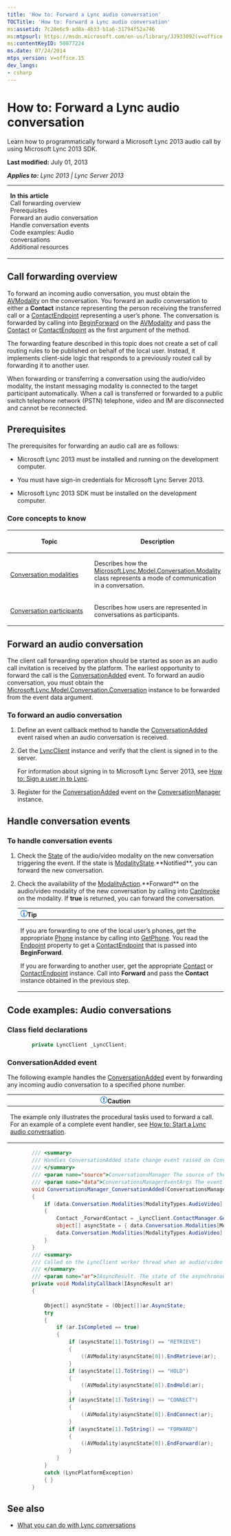 ```yaml
---
title: 'How to: Forward a Lync audio conversation'
TOCTitle: 'How to: Forward a Lync audio conversation'
ms:assetid: 7c28e6c9-ad8a-4b33-b1a6-31794f52a746
ms:mtpsurl: https://msdn.microsoft.com/en-us/library/JJ933092(v=office.15)
ms:contentKeyID: 50877224
ms.date: 07/24/2014
mtps_version: v=office.15
dev_langs:
- csharp
---
```


# How to: Forward a Lync audio conversation

Learn how to programmatically forward a Microsoft Lync 2013 audio call by using Microsoft Lync 2013 SDK.

**Last modified:** July 01, 2013

***Applies to:** Lync 2013 | Lync Server 2013*

<table>
<colgroup>
<col style="width: 50%" />
<col style="width: 50%" />
</colgroup>
<tbody>
<tr class="odd">
<td><p><strong>In this article</strong><br />
Call forwarding overview<br />
Prerequisites<br />
Forward an audio conversation<br />
Handle conversation events<br />
Code examples: Audio conversations<br />
Additional resources</p></td>
<td><p></p></td>
</tr>
</tbody>
</table>

## Call forwarding overview

To forward an incoming audio conversation, you must obtain the [AVModality](https://msdn.microsoft.com/en-us/library/jj274580\(v=office.15\)) on the conversation. You forward an audio conversation to either a **Contact** instance representing the person receiving the transferred call or a [ContactEndpoint](https://msdn.microsoft.com/en-us/library/jj276722\(v=office.15\)) representing a user’s phone. The conversation is forwarded by calling into [BeginForward](https://msdn.microsoft.com/en-us/library/jj274482\(v=office.15\)) on the [AVModality](https://msdn.microsoft.com/en-us/library/jj274580\(v=office.15\)) and pass the [Contact](https://msdn.microsoft.com/en-us/library/jj266463\(v=office.15\)) or [ContactEndpoint](https://msdn.microsoft.com/en-us/library/jj276722\(v=office.15\)) as the first argument of the method.

The forwarding feature described in this topic does not create a set of call routing rules to be published on behalf of the local user. Instead, it implements client-side logic that responds to a previously routed call by forwarding it to another user.

When forwarding or transferring a conversation using the audio/video modality, the instant messaging modality is connected to the target participant automatically. When a call is transferred or forwarded to a public switch telephone network (PSTN) telephone, video and IM are disconnected and cannot be reconnected.

## Prerequisites

The prerequisites for forwarding an audio call are as follows:

  - Microsoft Lync 2013 must be installed and running on the development computer.

  - You must have sign-in credentials for Microsoft Lync Server 2013.

  - Microsoft Lync 2013 SDK must be installed on the development computer.

### Core concepts to know

<table>
<colgroup>
<col style="width: 50%" />
<col style="width: 50%" />
</colgroup>
<thead>
<tr class="header">
<th><p>Topic</p></th>
<th><p>Description</p></th>
</tr>
</thead>
<tbody>
<tr class="odd">
<td><p><a href="conversation-modalities.md">Conversation modalities</a></p></td>
<td><p>Describes how the <a href="https://msdn.microsoft.com/en-us/library/jj274796(v=office.15)">Microsoft.Lync.Model.Conversation.Modality</a> class represents a mode of communication in a conversation.</p></td>
</tr>
<tr class="even">
<td><p><a href="conversation-participants.md">Conversation participants</a></p></td>
<td><p>Describes how users are represented in conversations as participants.</p></td>
</tr>
</tbody>
</table>

## Forward an audio conversation

The client call forwarding operation should be started as soon as an audio call invitation is received by the platform. The earliest opportunity to forward the call is the [ConversationAdded](https://msdn.microsoft.com/en-us/library/jj266470\(v=office.15\)) event. To forward an audio conversation, you must obtain the [Microsoft.Lync.Model.Conversation.Conversation](https://msdn.microsoft.com/en-us/library/jj276988\(v=office.15\)) instance to be forwarded from the event data argument.

### To forward an audio conversation

1.  Define an event callback method to handle the [ConversationAdded](https://msdn.microsoft.com/en-us/library/jj266470\(v=office.15\)) event raised when an audio conversation is received.

2.  Get the [LyncClient](https://msdn.microsoft.com/en-us/library/jj274980\(v=office.15\)) instance and verify that the client is signed in to the server.
    
    For information about signing in to Microsoft Lync Server 2013, see [How to: Sign a user in to Lync](how-to-sign-a-user-in-to-lync.md).

3.  Register for the [ConversationAdded](https://msdn.microsoft.com/en-us/library/jj266470\(v=office.15\)) event on the [ConversationManager](https://msdn.microsoft.com/en-us/library/jj266018\(v=office.15\)) instance.

## Handle conversation events

### To handle conversation events

1.  Check the [State](https://msdn.microsoft.com/en-us/library/jj276637\(v=office.15\)) of the audio/video modality on the new conversation triggering the event. If the state is [ModalityState](https://msdn.microsoft.com/en-us/library/jj293265\(v=office.15\)).**Notified**, you can forward the new conversation.

2.  Check the availability of the [ModalityAction](https://msdn.microsoft.com/en-us/library/jj266957\(v=office.15\)).**Forward** on the audio/video modality of the new conversation by calling into [CanInvoke](https://msdn.microsoft.com/en-us/library/jj267958\(v=office.15\)) on the modality. If **true** is returned, you can forward the conversation.
    
    <table>
    <colgroup>
    <col style="width: 100%" />
    </colgroup>
    <thead>
    <tr class="header">
    <th><img src="images/JJ933112.alert_note(Office.15).gif" title="Tip" alt="Tip" /><strong>Tip</strong></th>
    </tr>
    </thead>
    <tbody>
    <tr class="odd">
    <td><p>If you are forwarding to one of the local user’s phones, get the appropriate <a href="https://msdn.microsoft.com/en-us/library/jj275506(v=office.15)">Phone</a> instance by calling into <a href="https://msdn.microsoft.com/en-us/library/jj266043(v=office.15)">GetPhone</a>. You read the <a href="https://msdn.microsoft.com/en-us/library/jj277017(v=office.15)">Endpoint</a> property to get a <a href="https://msdn.microsoft.com/en-us/library/jj276722(v=office.15)">ContactEndpoint</a> that is passed into <strong>BeginForward</strong>.</p>
    <p>If you are forwarding to another user, get the appropriate <a href="https://msdn.microsoft.com/en-us/library/jj266463(v=office.15)">Contact</a> or <a href="https://msdn.microsoft.com/en-us/library/jj276722(v=office.15)">ContactEndpoint</a> instance. Call into <strong>Forward</strong> and pass the <strong>Contact</strong> instance obtained in the previous step.</p></td>
    </tr>
    </tbody>
    </table>

## Code examples: Audio conversations

### Class field declarations

```csharp
        private LyncClient _LyncClient;
```

### ConversationAdded event

The following example handles the [ConversationAdded](https://msdn.microsoft.com/en-us/library/jj266470\(v=office.15\)) event by forwarding any incoming audio conversation to a specified phone number.

<table>
<colgroup>
<col style="width: 100%" />
</colgroup>
<thead>
<tr class="header">
<th><img src="images/JJ933089.alert_caution(Office.15).gif" title="Caution note" alt="Caution note" /><strong>Caution</strong></th>
</tr>
</thead>
<tbody>
<tr class="odd">
<td><p>The example only illustrates the procedural tasks used to forward a call. For an example of a complete event handler, see <a href="how-to-start-a-lync-audio-conversation.md">How to: Start a Lync audio conversation</a>.</p></td>
</tr>
</tbody>
</table>

```csharp
        /// <summary>
        /// Handles ConversationAdded state change event raised on ConversationsManager
        /// </summary>
        /// <param name="source">ConversationsManager The source of the event.</param>
        /// <param name="data">ConversationsManagerEventArgs The event data. The incoming Conversation is obtained here.</param>
        void ConversationsManager_ConversationAdded(ConversationsManager source, ConversationsManagerEventArgs data)
        {
            if (data.Conversation.Modalities[ModalityTypes.AudioVideo].State == ModalityState.Notified)
            {
                Contact _ForwardContact = _LyncClient.ContactManager.GetContactByUri("TEL:+14255551212");
                object[] asyncState = { data.Conversation.Modalities[ModalityTypes.AudioVideo], "FORWARD" };
                data.Conversation.Modalities[ModalityTypes.AudioVideo].BeginForward(_ForwardContact, ModalityCallback, asyncState);
            }
        }
        /// <summary>
        /// Called on the LyncClient worker thread when an audio/video modality action completes.
        /// </summary>
        /// <param name="ar">IAsyncResult. The state of the asynchronous operation.</param>
        private void ModalityCallback(IAsyncResult ar)
        {

            Object[] asyncState = (Object[])ar.AsyncState;
            try
            {
                if (ar.IsCompleted == true)
                {
                    if (asyncState[1].ToString() == "RETRIEVE")
                    {
                        ((AVModality)asyncState[0]).EndRetrieve(ar);
                    }
                    if (asyncState[1].ToString() == "HOLD")
                    {
                        ((AVModality)asyncState[0]).EndHold(ar);
                    }
                    if (asyncState[1].ToString() == "CONNECT")
                    {
                        ((AVModality)asyncState[0]).EndConnect(ar);
                    }
                    if (asyncState[1].ToString() == "FORWARD")
                    {
                        ((AVModality)asyncState[0]).EndForward(ar);
                    }
                }
            }
            catch (LyncPlatformException)
            { }
        }
```

## See also

  - [What you can do with Lync conversations](what-you-can-do-with-lync-conversations.md)

